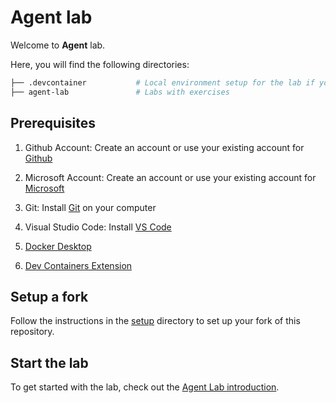 # Agent lab

Welcome to **Agent** lab.

Here, you will find the following directories:

```bash
├── .devcontainer           # Local environment setup for the lab if you use VS Code Dev Containers
├── agent-lab               # Labs with exercises
```

## Prerequisites

1. Github Account: Create an account or use your existing account for [Github](https://github.com)

2. Microsoft Account: Create an account or use your existing account for [Microsoft](https://account.microsoft.com/account)

3. Git: Install [Git](https://github.com/git-guides/install-git) on your computer

4. Visual Studio Code: Install [VS Code](https://code.visualstudio.com/)

5. [Docker Desktop](https://www.docker.com/products/docker-desktop/)

6. [Dev Containers Extension](https://marketplace.visualstudio.com/items?itemName=ms-vscode-remote.remote-containers)

## Setup a fork

Follow the instructions in the [setup](./setup-fork/README.md) directory to set up your fork of this repository.

## Start the lab

To get started with the lab, check out the [Agent Lab introduction](./agent-lab/README.md).
